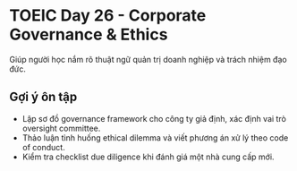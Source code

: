 # TOEIC Day 26 - Corporate Governance & Ethics

Giúp người học nắm rõ thuật ngữ quản trị doanh nghiệp và trách nhiệm đạo đức.

## Gợi ý ôn tập
- Lập sơ đồ governance framework cho công ty giả định, xác định vai trò oversight committee.
- Thảo luận tình huống ethical dilemma và viết phương án xử lý theo code of conduct.
- Kiểm tra checklist due diligence khi đánh giá một nhà cung cấp mới.
